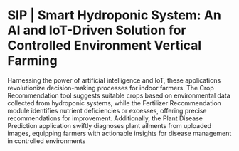 # SIP | Smart Hydroponic System: An AI and IoT-Driven Solution for Controlled Environment Vertical Farming
 Harnessing the power of artificial intelligence and IoT, these applications revolutionize decision-making processes for indoor farmers. The Crop Recommendation tool suggests suitable crops based on environmental data collected from hydroponic systems, while the Fertilizer Recommendation module identifies nutrient deficiencies or excesses, offering precise recommendations for improvement. Additionally, the Plant Disease Prediction application swiftly diagnoses plant ailments from uploaded images, equipping farmers with actionable insights for disease management in controlled environments

